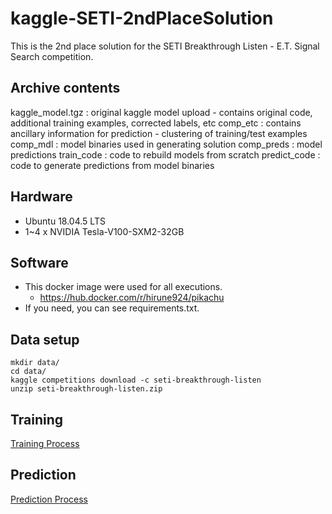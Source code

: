 # kaggle-SETI-2ndPlaceSolution

This is the 2nd place solution for the SETI Breakthrough Listen - E.T. Signal Search competition.

## Archive contents
kaggle_model.tgz          : original kaggle model upload - contains original code, additional training examples, corrected labels, etc
comp_etc                     : contains ancillary information for prediction - clustering of training/test examples
comp_mdl                     : model binaries used in generating solution
comp_preds                   : model predictions
train_code                  : code to rebuild models from scratch
predict_code                : code to generate predictions from model binaries

## Hardware
* Ubuntu 18.04.5 LTS
* 1~4 x NVIDIA Tesla-V100-SXM2-32GB 

## Software
* This docker image were used for all executions.
    - https://hub.docker.com/r/hirune924/pikachu
* If you need, you can see requirements.txt.

## Data setup 
```
mkdir data/
cd data/
kaggle competitions download -c seti-breakthrough-listen
unzip seti-breakthrough-listen.zip
```
## Training
[Training Process](train/README.md)
## Prediction
[Prediction Process](train/README.md)

